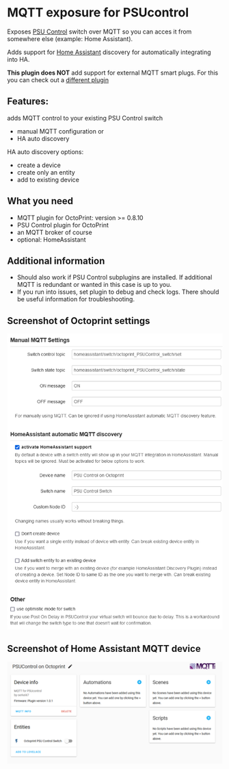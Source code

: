 # MQTT exposure for PSUcontrol
Exposes [PSU Control](https://github.com/kantlivelong/OctoPrint-PSUControl) switch over MQTT so you can acces it from somewhere else (example: Home Assistant).

Adds support for [Home Assistant](https://www.home-assistant.io) discovery for automatically integrating into HA.

**This plugin does NOT** add support for external MQTT smart plugs.
For this you can check out a [different plugin](https://github.com/oerkel47/OctoPrint-PSUControl-MQTT)

## Features:
 adds MQTT control to your existing PSU Control switch
 - manual MQTT configuration or
 - HA auto discovery
  
 HA auto discovery options: 
 - create a device   
 - create only an entity
 - add to existing device

## What you need
 - MQTT plugin for OctoPrint: version >= 0.8.10
 - PSU Control plugin for OctoPrint
 - an MQTT broker of course
 - optional: HomeAssistant 

## Additional information
- Should also work if PSU Control subplugins are installed. If additional MQTT is redundant or wanted in this case is up to you.
- If you run into issues, set plugin to debug and check logs. There should be useful information for troubleshooting.

## Screenshot of Octoprint settings
![grafik](screenshot_settings.PNG)


## Screenshot of Home Assistant MQTT device
![grafik](screenshot_HomeAssistant.PNG)
